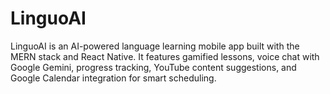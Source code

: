 # LinguoAI
LinguoAI is an AI-powered language learning mobile app built with the MERN stack and React Native. It features gamified lessons, voice chat with Google Gemini, progress tracking, YouTube content suggestions, and Google Calendar integration for smart scheduling.
